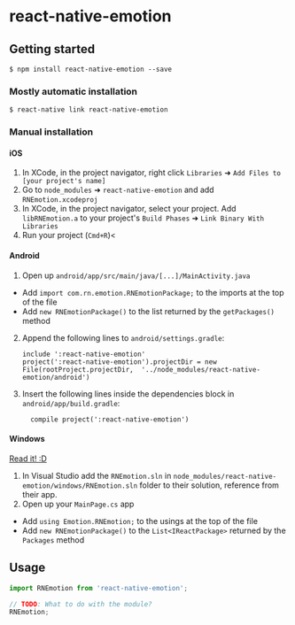 
# react-native-emotion

## Getting started

`$ npm install react-native-emotion --save`

### Mostly automatic installation

`$ react-native link react-native-emotion`

### Manual installation


#### iOS

1. In XCode, in the project navigator, right click `Libraries` ➜ `Add Files to [your project's name]`
2. Go to `node_modules` ➜ `react-native-emotion` and add `RNEmotion.xcodeproj`
3. In XCode, in the project navigator, select your project. Add `libRNEmotion.a` to your project's `Build Phases` ➜ `Link Binary With Libraries`
4. Run your project (`Cmd+R`)<

#### Android

1. Open up `android/app/src/main/java/[...]/MainActivity.java`
  - Add `import com.rn.emotion.RNEmotionPackage;` to the imports at the top of the file
  - Add `new RNEmotionPackage()` to the list returned by the `getPackages()` method
2. Append the following lines to `android/settings.gradle`:
  	```
  	include ':react-native-emotion'
  	project(':react-native-emotion').projectDir = new File(rootProject.projectDir, 	'../node_modules/react-native-emotion/android')
  	```
3. Insert the following lines inside the dependencies block in `android/app/build.gradle`:
  	```
      compile project(':react-native-emotion')
  	```

#### Windows
[Read it! :D](https://github.com/ReactWindows/react-native)

1. In Visual Studio add the `RNEmotion.sln` in `node_modules/react-native-emotion/windows/RNEmotion.sln` folder to their solution, reference from their app.
2. Open up your `MainPage.cs` app
  - Add `using Emotion.RNEmotion;` to the usings at the top of the file
  - Add `new RNEmotionPackage()` to the `List<IReactPackage>` returned by the `Packages` method


## Usage
```javascript
import RNEmotion from 'react-native-emotion';

// TODO: What to do with the module?
RNEmotion;
```
  